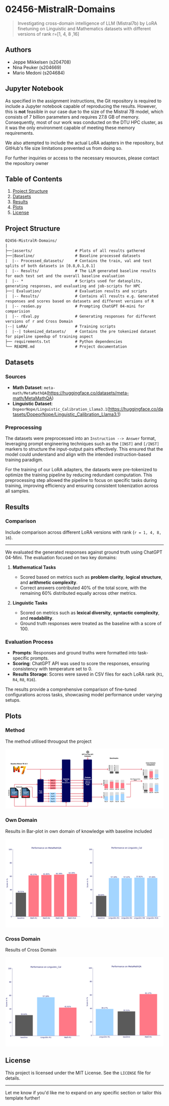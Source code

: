 # **02456-MistralR-Domains**  
> Investigating cross-domain intelligence of LLM (Mistral7b) by LoRA finetuning on Linguistic and Mathematics datasets with different versions of rank r=[1, 4, 8 ,16]

## **Authors**
- Jeppe Mikkelsen (s204708)
- Nina Peuker (s204669)
- Mario Medoni (s204684)

## **Jupyter Notebook**
As specified in the assignment instructions, the Git repository is required to include a Jupyter notebook capable of reproducing the results. However, this is **not** feasible in our case due to the size of the Mistral 7B model, which consists of 7 billion parameters and requires 27.8 GB of memory. Consequently, most of our work was conducted on the DTU HPC cluster, as it was the only environment capable of meeting these memory requirements.

We also attempted to include the actual LoRA adapters in the repository, but GitHub's file size limitations prevented us from doing so.

For further inquiries or access to the necessary resources, please contact the repository owner

## **Table of Contents**   
1. [Project Structure](#project-structure)  
2. [Datasets](#datasets)  
3. [Results](#results)
4. [Plots](#plots) 
5.  [License](#license)  

## **Project Structure**  
```
02456-MistralR-Domains/  
|
├──|asserts/                   # Plots of all results gathered  
├──|Baseline/                  # Baseline processed datasets  
|  |-- Processed_datasets/     # Contains the train, val and test splits of both datasets in [0.8,0.1,0.1]
|  |-- Results/                # The LLM generated baseline results for each test set and the overall baseline evaluation
|  |-- *                       # Scripts used for datasplits, generating responses, and evaluating and job-scripts for HPC
├──| Evaluation/               # Evaluation results and scripts  
|  |-- Results/                # Contains all results e.g. Generated responses and scores based on datasets and different versions of R 
|  |-- resGen.py               # Prompting ChatGPT 04-mini for comparision
|  |-- rEval.py                # Generating responses for different versions of r and Cross Domain
|--| LoRA/                     # Training scripts
|  |--| tokenized_datasets/    # Contains the pre tokenized dataset for pipeline speedup of training aspect
├── requirements.txt           # Python dependencies
└── README.md                  # Project documentation  
```  

## **Datasets**  
### Sources  
- **Math Dataset**: `meta-math/MetaMathQA`(https://huggingface.co/datasets/meta-math/MetaMathQA)
- **Linguistic Dataset**: `DopeorNope/Linguistic_Calibration_Llama3.1`(https://huggingface.co/datasets/DopeorNope/Linguistic_Calibration_Llama3.1)

### Preprocessing  

The datasets were preprocessed into an `Instruction --> Answer` format, leveraging prompt engineering techniques such as the `[INST]` and `[/INST]` markers to structure the input-output pairs effectively. This ensured that the model could understand and align with the intended instruction-based training paradigm.  

For the training of our LoRA adapters, the datasets were pre-tokenized to optimize the training pipeline by reducing redundant computation. This preprocessing step allowed the pipeline to focus on specific tasks during training, improving efficiency and ensuring consistent tokenization across all samples.  

## **Results**  
### Comparison  
Include comparison across different LoRA versions with rank (`r = 1, 4, 8, 16`).

---
We evaluated the generated responses against ground truth using ChatGPT 04-Mini. The evaluation focused on two key domains:  

1. **Mathematical Tasks**  
   - Scored based on metrics such as **problem clarity**, **logical structure**, and **arithmetic complexity**.  
   - Correct answers contributed 40% of the total score, with the remaining 60% distributed equally across other metrics.  

2. **Linguistic Tasks**  
   - Scored on metrics such as **lexical diversity**, **syntactic complexity**, and **readability**.  
   - Ground truth responses were treated as the baseline with a score of 100.

### **Evaluation Process**  
- **Prompts**: Responses and ground truths were formatted into task-specific prompts.  
- **Scoring**: ChatGPT API was used to score the responses, ensuring consistency with temperature set to 0.  
- **Results Storage**: Scores were saved in CSV files for each LoRA rank (`R1`, `R4`, `R8`, `R16`).  

The results provide a comprehensive comparison of fine-tuned configurations across tasks, showcasing model performance under varying setups.


## **Plots**

### Method
The method utilised througout the project

![Method](/assets/Method.png)


### Own Domain
Results in Bar-plot in own domain of knowledge with baseline included

![Own Domain](/assets/Own_Domain.png)

### Cross Domain
Results of Cross Domain

![Cross Domain](/assets/Cross_Domain.png)



## **License**  
This project is licensed under the MIT License. See the `LICENSE` file for details.  

---  

Let me know if you'd like me to expand on any specific section or tailor this template further!

